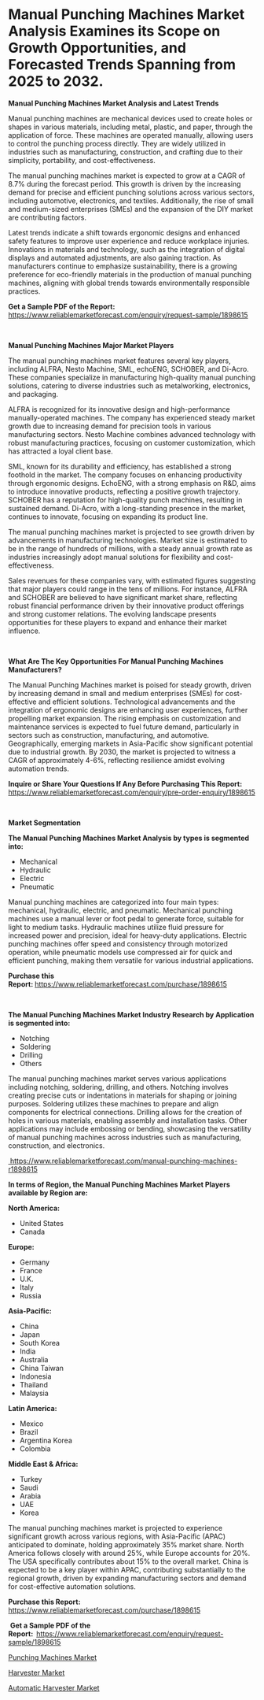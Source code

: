 <p><h1>Manual Punching Machines Market Analysis Examines its Scope on Growth Opportunities, and Forecasted Trends Spanning from 2025 to 2032.</h1></p><p><strong>Manual Punching Machines Market Analysis and Latest Trends</strong></p>
<p><p>Manual punching machines are mechanical devices used to create holes or shapes in various materials, including metal, plastic, and paper, through the application of force. These machines are operated manually, allowing users to control the punching process directly. They are widely utilized in industries such as manufacturing, construction, and crafting due to their simplicity, portability, and cost-effectiveness.</p><p>The manual punching machines market is expected to grow at a CAGR of 8.7% during the forecast period. This growth is driven by the increasing demand for precise and efficient punching solutions across various sectors, including automotive, electronics, and textiles. Additionally, the rise of small and medium-sized enterprises (SMEs) and the expansion of the DIY market are contributing factors. </p><p>Latest trends indicate a shift towards ergonomic designs and enhanced safety features to improve user experience and reduce workplace injuries. Innovations in materials and technology, such as the integration of digital displays and automated adjustments, are also gaining traction. As manufacturers continue to emphasize sustainability, there is a growing preference for eco-friendly materials in the production of manual punching machines, aligning with global trends towards environmentally responsible practices.</p></p>
<p><strong>Get a Sample PDF of the Report:&nbsp;</strong> <a href="https://www.reliablemarketforecast.com/enquiry/request-sample/1898615?utm_campaign=1130&utm_medium=2&utm_source=Github&utm_content=ia&utm_term=16022025&utm_id=manual-punching-machines">https://www.reliablemarketforecast.com/enquiry/request-sample/1898615</a></p>
<p>&nbsp;</p>
<p><strong>Manual Punching Machines Major Market Players</strong></p>
<p><p>The manual punching machines market features several key players, including ALFRA, Nesto Machine, SML, echoENG, SCHOBER, and Di-Acro. These companies specialize in manufacturing high-quality manual punching solutions, catering to diverse industries such as metalworking, electronics, and packaging. </p><p>ALFRA is recognized for its innovative design and high-performance manually-operated machines. The company has experienced steady market growth due to increasing demand for precision tools in various manufacturing sectors. Nesto Machine combines advanced technology with robust manufacturing practices, focusing on customer customization, which has attracted a loyal client base.</p><p>SML, known for its durability and efficiency, has established a strong foothold in the market. The company focuses on enhancing productivity through ergonomic designs. EchoENG, with a strong emphasis on R&D, aims to introduce innovative products, reflecting a positive growth trajectory. SCHOBER has a reputation for high-quality punch machines, resulting in sustained demand. Di-Acro, with a long-standing presence in the market, continues to innovate, focusing on expanding its product line.</p><p>The manual punching machines market is projected to see growth driven by advancements in manufacturing technologies. Market size is estimated to be in the range of hundreds of millions, with a steady annual growth rate as industries increasingly adopt manual solutions for flexibility and cost-effectiveness. </p><p>Sales revenues for these companies vary, with estimated figures suggesting that major players could range in the tens of millions. For instance, ALFRA and SCHOBER are believed to have significant market share, reflecting robust financial performance driven by their innovative product offerings and strong customer relations. The evolving landscape presents opportunities for these players to expand and enhance their market influence.</p></p>
<p>&nbsp;</p>
<p><strong>What Are The Key Opportunities For Manual Punching Machines Manufacturers?</strong></p>
<p><p>The Manual Punching Machines market is poised for steady growth, driven by increasing demand in small and medium enterprises (SMEs) for cost-effective and efficient solutions. Technological advancements and the integration of ergonomic designs are enhancing user experiences, further propelling market expansion. The rising emphasis on customization and maintenance services is expected to fuel future demand, particularly in sectors such as construction, manufacturing, and automotive. Geographically, emerging markets in Asia-Pacific show significant potential due to industrial growth. By 2030, the market is projected to witness a CAGR of approximately 4-6%, reflecting resilience amidst evolving automation trends.</p></p>
<p><strong>Inquire or Share Your Questions If Any Before Purchasing This Report:</strong> <a href="https://www.reliablemarketforecast.com/enquiry/pre-order-enquiry/1898615?utm_campaign=1130&utm_medium=2&utm_source=Github&utm_content=ia&utm_term=16022025&utm_id=manual-punching-machines">https://www.reliablemarketforecast.com/enquiry/pre-order-enquiry/1898615</a></p>
<p>&nbsp;</p>
<p><strong>Market Segmentation</strong></p>
<p><strong>The Manual Punching Machines Market Analysis by types is segmented into:</strong></p>
<p><ul><li>Mechanical</li><li>Hydraulic</li><li>Electric</li><li>Pneumatic</li></ul></p>
<p><p>Manual punching machines are categorized into four main types: mechanical, hydraulic, electric, and pneumatic. Mechanical punching machines use a manual lever or foot pedal to generate force, suitable for light to medium tasks. Hydraulic machines utilize fluid pressure for increased power and precision, ideal for heavy-duty applications. Electric punching machines offer speed and consistency through motorized operation, while pneumatic models use compressed air for quick and efficient punching, making them versatile for various industrial applications.</p></p>
<p><strong>Purchase this Report:&nbsp;</strong><a href="https://www.reliablemarketforecast.com/purchase/1898615?utm_campaign=1130&utm_medium=2&utm_source=Github&utm_content=ia&utm_term=16022025&utm_id=manual-punching-machines">https://www.reliablemarketforecast.com/purchase/1898615</a></p>
<p>&nbsp;</p>
<p><strong>The Manual Punching Machines Market Industry Research by Application is segmented into:</strong></p>
<p><ul><li>Notching</li><li>Soldering</li><li>Drilling</li><li>Others</li></ul></p>
<p><p>The manual punching machines market serves various applications including notching, soldering, drilling, and others. Notching involves creating precise cuts or indentations in materials for shaping or joining purposes. Soldering utilizes these machines to prepare and align components for electrical connections. Drilling allows for the creation of holes in various materials, enabling assembly and installation tasks. Other applications may include embossing or bending, showcasing the versatility of manual punching machines across industries such as manufacturing, construction, and electronics.</p></p>
<p><a href="https://www.reliablemarketforecast.com/manual-punching-machines-r1898615?utm_campaign=1130&utm_medium=2&utm_source=Github&utm_content=ia&utm_term=16022025&utm_id=manual-punching-machines">&nbsp;https://www.reliablemarketforecast.com/manual-punching-machines-r1898615</a></p>
<p><strong>In terms of Region, the Manual Punching Machines Market Players available by Region are:</strong></p>
<p>
    <p> <strong> North America: </strong>
        <ul>
            <li>United States</li>
            <li>Canada</li>
        </ul>
        </p> 
    <p> <strong> Europe: </strong>
        <ul>
            <li>Germany</li>
            <li>France</li>
            <li>U.K.</li>
            <li>Italy</li>
            <li>Russia</li>
        </ul>
        </p> 
    <p> <strong> Asia-Pacific: </strong>
        <ul>
            <li>China</li>
            <li>Japan</li>
            <li>South Korea</li>
            <li>India</li>
            <li>Australia</li>
            <li>China Taiwan</li>
            <li>Indonesia</li>
            <li>Thailand</li>
            <li>Malaysia</li>
        </ul>
        </p> 
    <p> <strong> Latin America: </strong>
        <ul>
            <li>Mexico</li>
            <li>Brazil</li>
            <li>Argentina Korea</li>
            <li>Colombia</li>
        </ul>
        </p> 
    <p> <strong> Middle East & Africa: </strong>
        <ul>
            <li>Turkey</li>
            <li>Saudi</li>
            <li>Arabia</li>
            <li>UAE</li>
            <li>Korea</li>
        </ul>
    </p>
    </p>
<p><p>The manual punching machines market is projected to experience significant growth across various regions, with Asia-Pacific (APAC) anticipated to dominate, holding approximately 35% market share. North America follows closely with around 25%, while Europe accounts for 20%. The USA specifically contributes about 15% to the overall market. China is expected to be a key player within APAC, contributing substantially to the regional growth, driven by expanding manufacturing sectors and demand for cost-effective automation solutions.</p></p>
<p><strong>Purchase this Report: </strong><a href="https://www.reliablemarketforecast.com/purchase/1898615?utm_campaign=1130&utm_medium=2&utm_source=Github&utm_content=ia&utm_term=16022025&utm_id=manual-punching-machines">https://www.reliablemarketforecast.com/purchase/1898615</a></p>
<p>&nbsp;<strong>Get a Sample PDF of the Report:&nbsp;&nbsp;</strong><a href="https://www.reliablemarketforecast.com/enquiry/request-sample/1898615?utm_campaign=1130&utm_medium=2&utm_source=Github&utm_content=ia&utm_term=16022025&utm_id=manual-punching-machines">https://www.reliablemarketforecast.com/enquiry/request-sample/1898615</a></p>
<p><strong></strong></p>
<p><p><a href="https://github.com/RickHolmes3/Market-Research-Report-List-7/blob/main/punching-machines-market.md?utm_campaign=1130&utm_medium=2&utm_source=Github&utm_content=ia&utm_term=16022025&utm_id=manual-punching-machines">Punching Machines Market</a></p><p><a href="https://github.com/kmettjanksj7/Market-Research-Report-List-1/blob/main/harvester-market.md?utm_campaign=1130&utm_medium=2&utm_source=Github&utm_content=ia&utm_term=16022025&utm_id=manual-punching-machines">Harvester Market</a></p><p><a href="https://github.com/cachuhashieb/Market-Research-Report-List-1/blob/main/automatic-harvester-market.md?utm_campaign=1130&utm_medium=2&utm_source=Github&utm_content=ia&utm_term=16022025&utm_id=manual-punching-machines">Automatic Harvester Market</a></p></p>